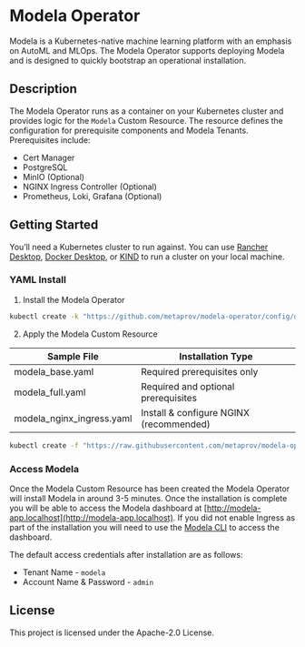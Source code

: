 # Modela Operator

Modela is a Kubernetes-native machine learning platform with an emphasis on AutoML and MLOps. The Modela Operator
supports deploying Modela and is designed to quickly bootstrap an operational installation.


## Description

The Modela Operator runs as a container on your Kubernetes cluster and provides logic for the `Modela` Custom Resource.
The resource defines the configuration for prerequisite components and Modela Tenants. Prerequisites include:

* Cert Manager
* PostgreSQL
* MinIO (Optional)
* NGINX Ingress Controller (Optional)
* Prometheus, Loki, Grafana (Optional)


## Getting Started

You’ll need a Kubernetes cluster to run against. You can use [Rancher Desktop](https://rancherdesktop.io/), [Docker Desktop](https://www.docker.com/products/docker-desktop/), or [KIND](https://sigs.k8s.io/kind) to run a cluster on your local machine.

### YAML Install

1. Install the Modela Operator

```sh
kubectl create -k "https://github.com/metaprov/modela-operator/config/default" 
```

2. Apply the Modela Custom Resource

| Sample File | Installation Type |
| --- | ----------- |
| modela_base.yaml | Required prerequisites only |
| modela_full.yaml | Required and optional prerequisites |
| modela_nginx_ingress.yaml | Install & configure NGINX (recommended)|

```sh
kubectl create -f "https://raw.githubusercontent.com/metaprov/modela-operator/main/config/samples/modela_nginx_ingress.yaml" 
```

### Access Modela

Once the Modela Custom Resource has been created the Modela Operator will install Modela in around 3-5 minutes. Once the installation is complete you will be able to access the Modela dashboard 
at [http://modela-app.localhost](http://modela-app.localhost). If you did not enable Ingress as part of the installation you
will need to use the [Modela CLI](https://modela.ai/docs/docs/install/modela/quick/) to access the dashboard.

The default access credentials after installation are as follows:
* Tenant Name - `modela`
* Account Name & Password - `admin`


## License

This project is licensed under the Apache-2.0 License.
